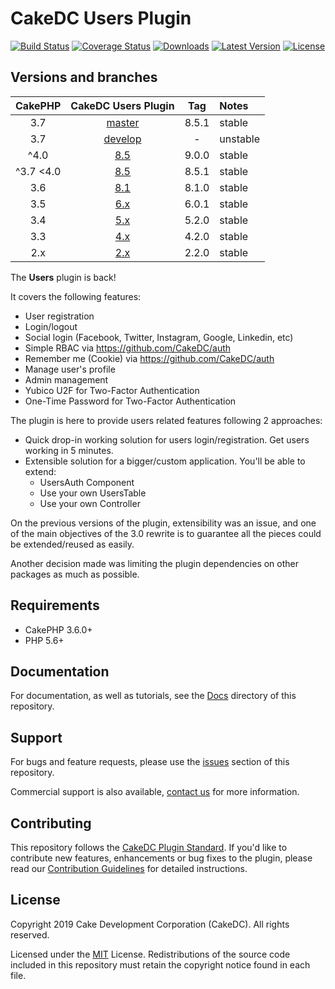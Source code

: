 CakeDC Users Plugin
===================

[![Build Status](https://secure.travis-ci.org/CakeDC/users.png?branch=master)](http://travis-ci.org/CakeDC/users)
[![Coverage Status](https://img.shields.io/codecov/c/gh/CakeDC/users.svg?style=flat-square)](https://codecov.io/gh/CakeDC/users)
[![Downloads](https://poser.pugx.org/CakeDC/users/d/total.png)](https://packagist.org/packages/CakeDC/users)
[![Latest Version](https://poser.pugx.org/CakeDC/users/v/stable.png)](https://packagist.org/packages/CakeDC/users)
[![License](https://poser.pugx.org/CakeDC/users/license.svg)](https://packagist.org/packages/CakeDC/users)

Versions and branches
---------------------

| CakePHP | CakeDC Users Plugin | Tag   | Notes |
| :-------------: | :------------------------: | :--:  | :---- |
| 3.7             | [master](https://github.com/cakedc/users/tree/master)                      | 8.5.1 | stable |
| 3.7             | [develop](https://github.com/cakedc/users/tree/develop)                      | - | unstable |
| ^4.0            | [8.5](https://github.com/cakedc/users/tree/9.next)                      | 9.0.0 | stable |
| ^3.7  <4.0      | [8.5](https://github.com/cakedc/users/tree/8.next)                      | 8.5.1 | stable |
| 3.6             | [8.1](https://github.com/cakedc/users/tree/8.1.0)                      | 8.1.0 | stable |
| 3.5             | [6.x](https://github.com/cakedc/users/tree/6.x)                      | 6.0.1 | stable |
| 3.4             | [5.x](https://github.com/cakedc/users/tree/5.x)                      | 5.2.0 | stable |
| 3.3             | [4.x](https://github.com/cakedc/users/tree/4.x)                      | 4.2.0 | stable |
| 2.x             | [2.x](https://github.com/cakedc/users/tree/2.x)                     | 2.2.0 |stable |

The **Users** plugin is back!

It covers the following features:
* User registration
* Login/logout
* Social login (Facebook, Twitter, Instagram, Google, Linkedin, etc)
* Simple RBAC via https://github.com/CakeDC/auth
* Remember me (Cookie) via https://github.com/CakeDC/auth
* Manage user's profile
* Admin management
* Yubico U2F for Two-Factor Authentication 
* One-Time Password for Two-Factor Authentication

The plugin is here to provide users related features following 2 approaches:
* Quick drop-in working solution for users login/registration. Get users working in 5 minutes.
* Extensible solution for a bigger/custom application. You'll be able to extend:
  * UsersAuth Component
  * Use your own UsersTable
  * Use your own Controller

On the previous versions of the plugin, extensibility was an issue, and one of the main
objectives of the 3.0 rewrite is to guarantee all the pieces could be extended/reused as
easily.

Another decision made was limiting the plugin dependencies on other packages as much as possible.

Requirements
------------

* CakePHP 3.6.0+
* PHP 5.6+

Documentation
-------------

For documentation, as well as tutorials, see the [Docs](Docs/Home.md) directory of this repository.

Support
-------

For bugs and feature requests, please use the [issues](https://github.com/CakeDC/users/issues) section of this repository.

Commercial support is also available, [contact us](https://www.cakedc.com/contact) for more information.

Contributing
------------

This repository follows the [CakeDC Plugin Standard](https://www.cakedc.com/plugin-standard). If you'd like to contribute new features, enhancements or bug fixes to the plugin, please read our [Contribution Guidelines](https://www.cakedc.com/contribution-guidelines) for detailed instructions.

License
-------

Copyright 2019 Cake Development Corporation (CakeDC). All rights reserved.

Licensed under the [MIT](http://www.opensource.org/licenses/mit-license.php) License. Redistributions of the source code included in this repository must retain the copyright notice found in each file.
